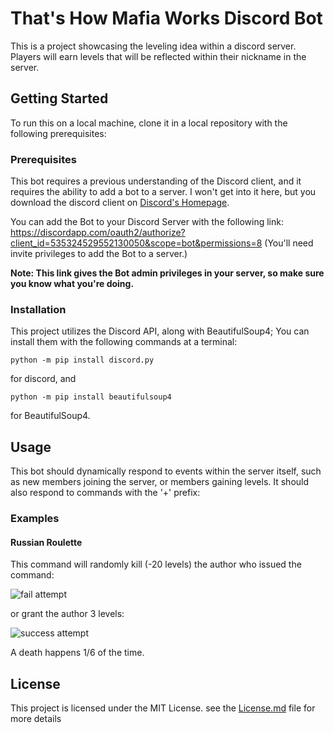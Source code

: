 # That's How Mafia Works Discord Bot
This is a project showcasing the leveling idea within a discord server. Players 
will earn levels that will be reflected within their nickname in the server.

## Getting Started
To run this on a local machine, clone it in a local repository with the 
following prerequisites:

### Prerequisites
This bot requires a previous understanding of the Discord client, and it
requires the ability to add a bot to a server. I won't get into it here, but you
download the discord client on [Discord's Homepage](https://discordapp.com/).

You can add the Bot to your Discord Server with the following link:
https://discordapp.com/oauth2/authorize?client_id=535324529552130050&scope=bot&permissions=8
(You'll need invite privileges to add the Bot to a server.)

**Note: This link gives the Bot admin privileges in your server, so make sure 
you know what you're doing.**

### Installation
This project utilizes the Discord API, along with BeautifulSoup4; You can
install them with the following commands at a terminal:
    
    python -m pip install discord.py

for discord, and
    
    python -m pip install beautifulsoup4

for BeautifulSoup4.

## Usage
This bot should dynamically respond to events within the server itself, such as 
new members joining the server, or members gaining levels. It should also
respond to commands with the '+' prefix:

### Examples

#### Russian Roulette
This command will randomly kill (-20 levels) the author who issued the 
command: 

![fail attempt](https://i.gyazo.com/1d53950b896b34022788bd4f0c773cb0.png 
"Better Luck Next Time")

or grant the author 3 levels: 

![success attempt](https://i.gyazo.com/f5a7f4ab50eaeefb0e8c7f19bf5739e7.png 
"Successful")

A death happens 1/6 of the time.


## License
This project is licensed under the MIT License. see the [License.md](LICENSE)
file for more details



